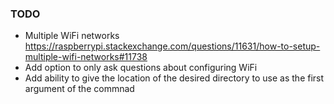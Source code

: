 ### TODO
* Multiple WiFi networks https://raspberrypi.stackexchange.com/questions/11631/how-to-setup-multiple-wifi-networks#11738
* Add option to only ask questions about configuring WiFi
* Add ability to give the location of the desired directory to use as the first argument of the commnad
